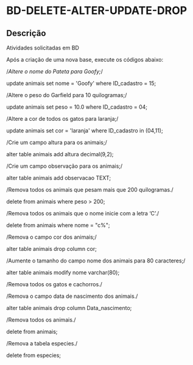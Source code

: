 # BD-DELETE-ALTER-UPDATE-DROP
## Descrição
Atividades solicitadas em BD

Após a criação de uma nova base, execute os códigos abaixo:

/*Altere o nome do Pateta para Goofy;*/ 

update animais set nome = 'Goofy' where ID_cadastro = 15;

/Altere o peso do Garfield para 10 quilogramas;/

update animais set peso = 10.0 where ID_cadastro = 04;

/Altere a cor de todos os gatos para laranja;/

update animais set cor = 'laranja' where ID_cadastro in (04,11);

/Crie um campo altura para os animais;/

alter table animais add altura decimal(9,2);

/Crie um campo observação para os animais;/

alter table animais add observacao TEXT;

/Remova todos os animais que pesam mais que 200 quilogramas./

delete from animais where peso > 200;

/Remova todos os animais que o nome inicie com a letra ‘C’./

delete from animais where nome = "c%";

/Remova o campo cor dos animais;/

alter table animais drop column cor;

/Aumente o tamanho do campo nome dos animais para 80 caracteres;/

alter table animais modify nome varchar(80);

/Remova todos os gatos e cachorros./

/Remova o campo data de nascimento dos animais./

alter table animais drop column Data_nascimento;

/Remova todos os animais./

delete from animais;

/Remova a tabela especies./

delete from especies;
